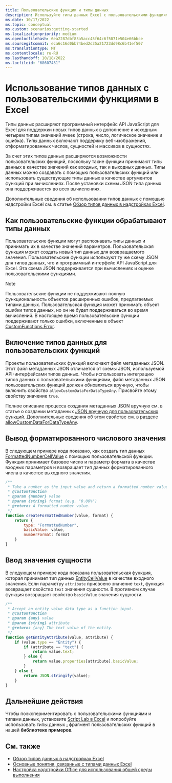 ```yaml
---
title: Пользовательские функции и типы данных
description: Используйте типы данных Excel с пользовательскими функциями и надстройками Office.
ms.date: 10/17/2022
ms.topic: conceptual
ms.custom: scenarios:getting-started
ms.localizationpriority: medium
ms.openlocfilehash: 6ea2287dbf83a5acc45f64c6f5071e504e66bbce
ms.sourcegitcommit: eca6c16d0bb74bed2d35a21723dd98c6b41ef507
ms.translationtype: MT
ms.contentlocale: ru-RU
ms.lasthandoff: 10/18/2022
ms.locfileid: "68607431"
---
```

# <a name="use-data-types-with-custom-functions-in-excel"></a>Использование типов данных с пользовательскими функциями в Excel

Типы данных расширяют программный интерфейс API JavaScript для Excel для поддержки новых типов данных в дополнение к исходным четырем типам значений ячеек (строка, число, логическое значение и ошибка). Типы данных включают поддержку веб-изображений, отформатированных числов, сущностей и массивов в сущностях.

За счет этих типов данных расширяются возможности пользовательских функций, поскольку такие функции принимают типы данных в качестве значений как входных, так и выходных данных. Типы данных можно создавать с помощью пользовательских функций или использовать существующие типы данных в качестве аргументов функций при вычислениях. После установки схемы JSON типа данных она поддерживается во всех вычислениях.

Дополнительные сведения об использовании типов данных с помощью надстройки Excel см. в статье [Обзор типов данных в надстройках Excel](excel-data-types-overview.md).

## <a name="how-custom-functions-handle-data-types"></a>Как пользовательские функции обрабатывают типы данных

Пользовательские функции могут распознавать типы данных и принимать их в качестве значений параметров. Пользовательская функция может создать новый тип данных для возвращаемого значения. Пользовательские функции используют ту же схему JSON для типов данных, что и программный интерфейс API JavaScript для Excel. Эта схема JSON поддерживается при вычислениях и оценке пользовательскими функциями.

> [!NOTE]
> Пользовательские функции не поддерживают полную функциональность объектов расширенных ошибок, предлагаемых типами данных. Пользовательская функция может принимать объект ошибки типов данных, но он не будет поддерживаться во время вычислений. В настоящее время пользовательские функции поддерживают только ошибки, включенные в объект [CustomFunctions.Error](custom-functions-errors.md).

## <a name="enable-data-types-for-custom-functions"></a>Включение типов данных для пользовательских функций

Проекты пользовательских функций включают файл метаданных JSON. Этот файл метаданных JSON отличается от схемы JSON, используемой API-интерфейсами типов данных. Чтобы использовать интеграцию типов данных с пользовательскими функциями, файл метаданных JSON пользовательских функций должен обновляться вручную, чтобы включить свойство `allowCustomDataForDataTypeAny`. Присвойте этому свойству значение `true`.

Полное описание процесса создания метаданных JSON вручную см. в статье о создании метаданных [JSON вручную для пользовательских функций](custom-functions-json.md). Дополнительные сведения об этом свойстве см. в разделе [allowCustomDataForDataTypeAny](custom-functions-json.md#allowcustomdatafordatatypeany).

## <a name="output-a-formatted-number-value"></a>Вывод форматированного числового значения

В следующем примере кода показано, как создать тип данных [FormattedNumberCellValue](/javascript/api/excel/excel.formattednumbercellvalue) с помощью пользовательской функции. Функция принимает базовое число и параметр формата в качестве входных параметров и возвращает тип данных форматированного числа в качестве выходного значения.

```js
/**
 * Take a number as the input value and return a formatted number value as the output.
 * @customfunction
 * @param {number} value
 * @param {string} format (e.g. "0.00%")
 * @returns A formatted number value.
 */
function createFormattedNumber(value, format) {
    return {
        type: "FormattedNumber",
        basicValue: value,
        numberFormat: format
    }
}
```

## <a name="input-an-entity-value"></a>Ввод значения сущности

В следующем примере кода показана пользовательская функция, которая принимает тип данных [EntityCellValue](/javascript/api/excel/excel.entitycellvalue) в качестве входного значения. Если параметру `attribute` присвоено значение `text`, функция возвращает свойство `text` значения сущности. В противном случае функция возвращает свойство `basicValue` значения сущности.

```js
/**
 * Accept an entity value data type as a function input.
 * @customfunction
 * @param {any} value
 * @param {string} attribute
 * @returns {any} The text value of the entity.
 */
function getEntityAttribute(value, attribute) {
    if (value.type == "Entity") {
        if (attribute == "text") {
            return value.text;
        } else {
            return value.properties[attribute].basicValue;
        }
    } else {
        return JSON.stringify(value);
    }
}
```

## <a name="next-steps"></a>Дальнейшие действия

Чтобы поэкспериментировать с пользовательскими функциями и типами данных, установите [Script Lab в Excel](../overview/explore-with-script-lab.md) и попробуйте использовать типы данных [:](https://github.com/OfficeDev/office-js-snippets/blob/prod/samples/excel/16-custom-functions/data-types-custom-functions.yaml) фрагмент пользовательских функций в нашей **библиотеке примеров**.

## <a name="see-also"></a>См. также

* [Обзор типов данных в надстройках Excel](excel-data-types-overview.md)
* [Основные понятия, связанные с типами данных Excel](excel-data-types-concepts.md)
* [Настройка надстройки Office для использования общей среды выполнения](../develop/configure-your-add-in-to-use-a-shared-runtime.md)
